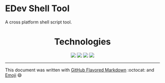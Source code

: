 # EDev Shell Tool

A cross platform shell script tool.

<h1 align="center">Technologies</h1>

<p align="center">
<a href="https://en.wikipedia.org/wiki/Cmd.exe"><img src="https://github.com/EnthDev/edevshelltool/raw/master/doc/shell-cmd-icon.png"></a>
<a href="https://www.gnu.org/software/bash/"><img src="https://github.com/EnthDev/edevshelltool/raw/master/doc/shell-bash-icon.png"></a>
<a href="https://github.com/PowerShell/PowerShell"><img src="https://github.com/EnthDev/edevshelltool/raw/master/doc/shell-ps-icon.png"></a>
<a href="https://en.wikipedia.org/wiki/VBScript"><img src="https://github.com/EnthDev/edevshelltool/raw/master/doc/shell-vbs-icon.png"></a>
</p>

***

This document was written with [GitHub Flavored Markdown](https://guides.github.com/features/mastering-markdown/) :octocat: and [Emoji](http://www.webpagefx.com/tools/emoji-cheat-sheet/) :smile:
